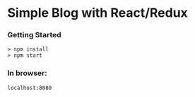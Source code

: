 # Simple Blog with React/Redux


### Getting Started
```
> npm install
> npm start
```
### In browser:

```
localhost:8080
```
